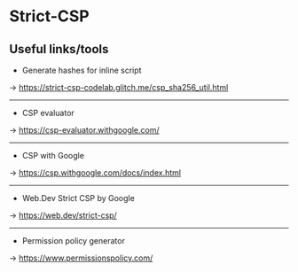 # Strict-CSP

## Useful links/tools

- Generate hashes for inline script

-> https://strict-csp-codelab.glitch.me/csp_sha256_util.html

---

- CSP evaluator

-> https://csp-evaluator.withgoogle.com/

---

- CSP with Google

-> https://csp.withgoogle.com/docs/index.html

---

- Web.Dev Strict CSP by Google

-> https://web.dev/strict-csp/

---

- Permission policy generator

-> https://www.permissionspolicy.com/
